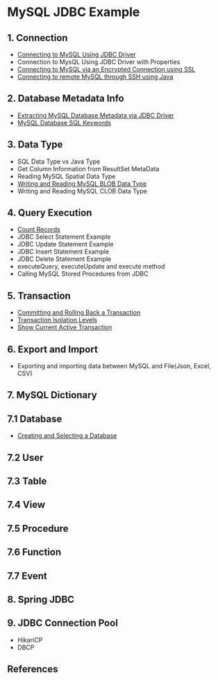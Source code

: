 # MySQL JDBC Example

## 1. Connection
- [Connecting to MySQL Using JDBC Driver](https://github.com/jayden-lee/mysql-jdbc-example/blob/master/src/main/java/com/jayden/study/connection/CommonConnection.java)
- Connection to MysQL Using JDBC Driver with Properties
- [Connecting to MySQL via an Encrypted Connection using SSL](https://github.com/jayden-lee/mysql-jdbc-example/blob/master/src/main/java/com/jayden/study/connection/EncryptedConnection.java)
- [Connecting to remote MySQL through SSH using Java](https://github.com/jayden-lee/mysql-jdbc-example/blob/master/src/main/java/com/jayden/study/connection/SshTunnelConnection.java)

## 2. Database Metadata Info
- [Extracting MySQL Database Metadata via JDBC Driver](https://github.com/jayden-lee/mysql-jdbc-example/blob/master/src/main/java/com/jayden/study/metadata/DatabaseMetaDataInfo.java)
- [MySQL Database SQL Keywords](https://github.com/jayden-lee/mysql-jdbc-example/blob/master/src/main/java/com/jayden/study/metadata/SQLKeywords.java)

## 3. Data Type
- SQL Data Type vs Java Type
- Get Column Information from ResultSet MetaData
- Reading MySQL Spatial Data Type
- [Writing and Reading MySQL BLOB Data Type](https://github.com/jayden-lee/mysql-jdbc-example/blob/master/src/main/java/com/jayden/study/datatype/ReadAndWriteBlobData.java)
- Writing and Reading MySQL CLOB Data Type

## 4. Query Execution
- [Count Records](https://github.com/jayden-lee/mysql-jdbc-example/blob/master/src/main/java/com/jayden/study/query/CountRecord.java)
- JDBC Select Statement Example
- JDBC Update Statement Example
- JDBC Insert Statement Example
- JDBC Delete Statement Example
- executeQuery, executeUpdate and execute method
- Calling MySQL Stored Procedures from JDBC

## 5. Transaction
- [Committing and Rolling Back a Transaction](https://github.com/jayden-lee/mysql-jdbc-example/blob/master/src/main/java/com/jayden/study/transaction/CommitAndRollback.java)
- [Transaction Isolation Levels](https://github.com/jayden-lee/mysql-jdbc-example/blob/master/src/main/java/com/jayden/study/transaction/TransactionIsolation.java)
- [Show Current Active Transaction](https://github.com/jayden-lee/mysql-jdbc-example/blob/master/src/main/java/com/jayden/study/transaction/CurrentActiveTransaction.java)

## 6. Export and Import
- Exporting and importing data between MySQL and File(Json, Excel, CSV)

## 7. MySQL Dictionary

## 7.1 Database
- [Creating and Selecting a Database](https://github.com/jayden-lee/mysql-jdbc-example/blob/master/src/main/java/com/jayden/study/dictionary/database/CreateAndSelectDatabase.java)

## 7.2 User

## 7.3 Table

## 7.4 View

## 7.5 Procedure

## 7.6 Function

## 7.7 Event

## 8. Spring JDBC

## 9. JDBC Connection Pool
- HikariCP
- DBCP

## References